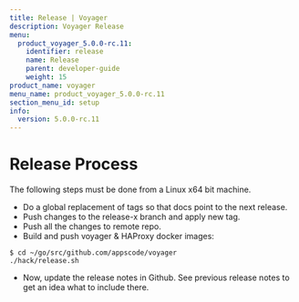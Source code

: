 ```yaml
---
title: Release | Voyager
description: Voyager Release
menu:
  product_voyager_5.0.0-rc.11:
    identifier: release
    name: Release
    parent: developer-guide
    weight: 15
product_name: voyager
menu_name: product_voyager_5.0.0-rc.11
section_menu_id: setup
info:
  version: 5.0.0-rc.11
---
```


# Release Process

The following steps must be done from a Linux x64 bit machine.

- Do a global replacement of tags so that docs point to the next release.
- Push changes to the release-x branch and apply new tag.
- Push all the changes to remote repo.
- Build and push voyager & HAProxy docker images:

```console
$ cd ~/go/src/github.com/appscode/voyager
./hack/release.sh
```

- Now, update the release notes in Github. See previous release notes to get an idea what to include there.
